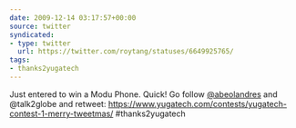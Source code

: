 ```yaml
---
date: 2009-12-14 03:17:57+00:00
source: twitter
syndicated:
- type: twitter
  url: https://twitter.com/roytang/statuses/6649925765/
tags:
- thanks2yugatech
---
```


Just entered to win a Modu Phone. Quick! Go follow [@abeolandres](https://twitter.com/abeolandres/) and @talk2globe and retweet: https://www.yugatech.com/contests/yugatech-contest-1-merry-tweetmas/ #thanks2yugatech